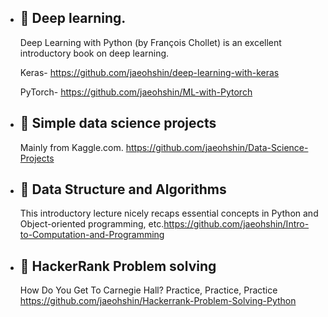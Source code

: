 - 🌱 Deep learning.
  - 
  Deep Learning with Python (by François Chollet) is an excellent introductory book on deep learning.
  
  Keras- https://github.com/jaeohshin/deep-learning-with-keras

  PyTorch- https://github.com/jaeohshin/ML-with-Pytorch
  
- 🌱 Simple data science projects 
  -
  Mainly from Kaggle.com. https://github.com/jaeohshin/Data-Science-Projects



- 🌱 Data Structure and Algorithms
  - 
  This introductory lecture nicely recaps essential concepts in Python and Object-oriented programming, etc.https://github.com/jaeohshin/Intro-to-Computation-and-Programming



- 🌱 HackerRank Problem solving
  - 
  How Do You Get To Carnegie Hall? Practice, Practice, Practice
  https://github.com/jaeohshin/Hackerrank-Problem-Solving-Python




 
<!---
jaeohshin/jaeohshin is a ✨ special ✨ repository because its `README.md` (this file) appears on your GitHub profile.
You can click the Preview link to take a look at your changes.
--->
